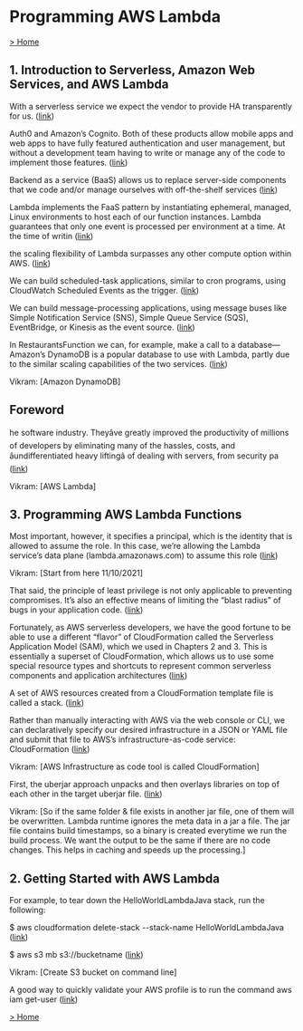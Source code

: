 # Programming AWS Lambda

[> Home](../README.md)
## 1. Introduction to Serverless, Amazon Web Services, and AWS Lambda



With a serverless service we expect the vendor to provide HA transparently for us. ([link](https://learning.oreilly.com/library/view/-/9781492041047/ch01.html#f0bbf490-7627-44ae-8ae2-67348b4d26c9))


Auth0 and Amazon’s Cognito. Both of these products allow mobile apps and web apps to have fully featured authentication and user management, but without a development team having to write or manage any of the code to implement those features. ([link](https://learning.oreilly.com/library/view/-/9781492041047/ch01.html#f1a9d94a-94e7-486b-86fc-77f87b3206b4))


Backend as a service (BaaS) allows us to replace server-side components that we code and/or manage ourselves with off-the-shelf services ([link](https://learning.oreilly.com/library/view/-/9781492041047/ch01.html#c9fe5317-1d25-4733-82c1-377629d0b6cf))


Lambda implements the FaaS pattern by instantiating ephemeral, managed, Linux environments to host
each of our function instances. Lambda guarantees that only one event is processed per environment
at a time. At the time of writin ([link](https://learning.oreilly.com/library/view/-/9781492041047/ch01.html#41abc3ce-426b-468a-8ed4-88ebf4d1948f))


the scaling flexibility of Lambda surpasses any other compute option within AWS. ([link](https://learning.oreilly.com/library/view/-/9781492041047/ch01.html#7c4b505c-9f30-4f34-9c1b-3ad66c7a2861))


We can build scheduled-task applications, similar to cron programs, using CloudWatch Scheduled Events as the trigger. ([link](https://learning.oreilly.com/library/view/-/9781492041047/ch01.html#a1ae375d-9a7f-43cb-9017-8863dd1d7f09))


We can build message-processing applications, using message buses like Simple Notification Service (SNS), Simple Queue Service (SQS), EventBridge, or Kinesis as the event source. ([link](https://learning.oreilly.com/library/view/-/9781492041047/ch01.html#e51cb9f7-c489-42a3-9430-e0dab5f71814))


In RestaurantsFunction we can, for example, make a call to a database—Amazon’s DynamoDB is a popular database to use with Lambda, partly due to the similar scaling capabilities of the two services. ([link](https://learning.oreilly.com/library/view/-/9781492041047/ch01.html#f93a01b9-0784-408b-a09c-179db39f81ff))


Vikram: [Amazon DynamoDB]

## Foreword



he software industry.
Theyâve greatly improved the productivity of millions of developers by eliminating many of the hassles, costs, and âundifferentiated heavy liftingâ of dealing with servers, from security pa ([link](https://learning.oreilly.com/library/view/-/9781492041047/foreword01.html#bb8f24a3-988a-4651-9a10-2d87cd252808))


Vikram: [AWS Lambda]

## 3. Programming AWS Lambda Functions



Most important, however, it specifies a principal, which is the identity that is allowed to assume the role. In this case, we’re allowing the Lambda service’s data plane (lambda.amazonaws.com) to assume this role ([link](https://learning.oreilly.com/library/view/-/9781492041047/ch03.html#ef0b6a03-9f77-485f-b2b2-c313dfe226dd))


Vikram: [Start from here 11/10/2021]


That said, the principle of least privilege is not only applicable to preventing compromises. It’s also an effective means of limiting the “blast radius” of bugs in your application code. ([link](https://learning.oreilly.com/library/view/-/9781492041047/ch03.html#9ee78bde-32fe-4855-b2ab-334ba38663a7))


Fortunately, as AWS serverless developers, we have the good fortune to be able to use a different “flavor” of CloudFormation called the Serverless Application Model (SAM), which we used in Chapters 2 and 3. This is essentially a superset of CloudFormation, which allows us to use some special resource types and shortcuts to represent common serverless components and application architectures ([link](https://learning.oreilly.com/library/view/-/9781492041047/ch03.html#c23a9524-c5da-4aeb-926f-79fcf5c181b5))


A set of AWS resources created from a CloudFormation template file is called a stack. ([link](https://learning.oreilly.com/library/view/-/9781492041047/ch03.html#71d12ec3-56c0-4073-8586-dcf378b24159))


Rather than manually interacting with AWS via the web console or CLI, we can declaratively specify our desired infrastructure in a JSON or YAML file and submit that file to AWS’s infrastructure-as-code service: CloudFormation ([link](https://learning.oreilly.com/library/view/-/9781492041047/ch03.html#3528efef-16ee-4e60-bf79-077c79cc1e4b))


Vikram: [AWS Infrastructure as code tool is called CloudFormation]


First, the uberjar approach unpacks and then overlays libraries on top of each other in the target uberjar file. ([link](https://learning.oreilly.com/library/view/-/9781492041047/ch03.html#b2c97a1c-817f-4653-83e3-ef50b1d4138e))


Vikram: [So if the same folder & file exists in another jar file, one of them will be overwritten.
Lambda runtime ignores the meta data in a jar a file.
The jar file contains build timestamps, so a binary is created everytime we run the build process.
We want the output to be the same if there are no code changes. 
This helps in caching and speeds up the processing.]

## 2. Getting Started with AWS Lambda



For example, to tear down the HelloWorldLambdaJava stack, run the following:

$ aws cloudformation delete-stack --stack-name HelloWorldLambdaJava ([link](https://learning.oreilly.com/library/view/-/9781492041047/ch02.html#de823aea-e280-4cc8-9a40-2dd40ea2d1a8))


$ aws s3 mb s3://bucketname ([link](https://learning.oreilly.com/library/view/-/9781492041047/ch02.html#db744f32-938a-4811-8a9c-930786a35ad8))


Vikram: [Create S3 bucket on command line]


A good way to quickly validate your AWS profile is to run the command aws iam get-user ([link](https://learning.oreilly.com/library/view/-/9781492041047/ch02.html#e507f646-b849-4579-a8ac-930bcf73d3e0))

[> Home](../README.md)